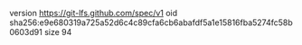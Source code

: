 version https://git-lfs.github.com/spec/v1
oid sha256:e9e680319a725a52d6c4c89cfa6cb6abafdf5a1e15816fba5274fc58b0603d91
size 94
